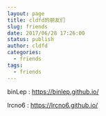 ```yaml
---
layout: page
title: cldfd的朋友们
slug: friends
date: 2017/06/28 17:26:00
status: publish
author: cldfd
categories: 
  - friends
tags: 
  - friends
---
```


binLep : https://binlep.github.io/

lrcno6 : https://lrcno6.github.io/
